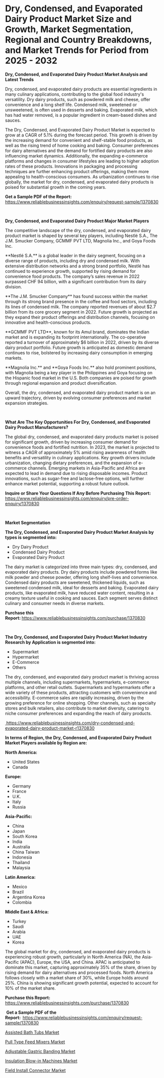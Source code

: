 <p><h1>Dry, Condensed, and Evaporated Dairy Product Market Size and Growth, Market Segmentation, Regional and Country Breakdowns, and Market Trends for Period from 2025 -  2032</h1></p><p><strong>Dry, Condensed, and Evaporated Dairy Product Market Analysis and Latest Trends</strong></p>
<p><p>Dry, condensed, and evaporated dairy products are essential ingredients in many culinary applications, contributing to the global food industry's versatility. Dry dairy products, such as powdered milk and cheese, offer convenience and a long shelf life. Condensed milk, sweetened or unsweetened, is often used in desserts and baking. Evaporated milk, which has had water removed, is a popular ingredient in cream-based dishes and sauces.</p><p>The Dry, Condensed, and Evaporated Dairy Product Market is expected to grow at a CAGR of 5.1% during the forecast period. This growth is driven by the increasing demand for convenient and shelf-stable food products, as well as the rising trend of home cooking and baking. Consumer preferences for dairy alternatives and the demand for fortified dairy products are also influencing market dynamics. Additionally, the expanding e-commerce platforms and changes in consumer lifestyles are leading to higher adoption rates of these products. Innovations in packaging and processing techniques are further enhancing product offerings, making them more appealing to health-conscious consumers. As urbanization continues to rise globally, the market for dry, condensed, and evaporated dairy products is poised for substantial growth in the coming years.</p></p>
<p><strong>Get a Sample PDF of the Report:&nbsp;</strong> <a href="https://www.reliablebusinessinsights.com/enquiry/request-sample/1370830?utm_campaign=1877&utm_medium=2&utm_source=Github&utm_content=ia&utm_term=22032025&utm_id=dry-condensed-and-evaporated-dairy-product">https://www.reliablebusinessinsights.com/enquiry/request-sample/1370830</a></p>
<p>&nbsp;</p>
<p><strong>Dry, Condensed, and Evaporated Dairy Product Major Market Players</strong></p>
<p><p>The competitive landscape of the dry, condensed, and evaporated dairy product market is shaped by several key players, including Nestlé S.A., The J.M. Smucker Company, GCMMF PVT LTD, Magnolia Inc., and Goya Foods Inc. </p><p>**Nestlé S.A.** is a global leader in the dairy segment, focusing on a diverse range of products, including dry and condensed milk. With extensive distribution networks and a strong brand portfolio, Nestlé has continued to experience growth, supported by rising demand for convenience food products. The company’s sales revenue in 2022 surpassed CHF 94 billion, with a significant contribution from its dairy division.</p><p>**The J.M. Smucker Company** has found success within the market through its strong brand presence in the coffee and food sectors, including its lines of condensed milk. The company reported revenues of about $2.7 billion from its core grocery segment in 2022. Future growth is projected as they expand their product offerings and distribution channels, focusing on innovative and health-conscious products.</p><p>**GCMMF PVT LTD**, known for its Amul brand, dominates the Indian market and is expanding its footprint internationally. The co-operative reported a turnover of approximately $6 billion in 2022, driven by its diverse dairy product portfolio. Future growth is anticipated as domestic demand continues to rise, bolstered by increasing dairy consumption in emerging markets.</p><p>**Magnolia Inc.** and **Goya Foods Inc.** also hold prominent positions, with Magnolia being a key player in the Philippines and Goya focusing on the Hispanic food market in the U.S. Both companies are poised for growth through regional expansion and product diversification.</p><p>Overall, the dry, condensed, and evaporated dairy product market is on an upward trajectory, driven by evolving consumer preferences and market expansion strategies.</p></p>
<p>&nbsp;</p>
<p><strong>What Are The Key Opportunities For Dry, Condensed, and Evaporated Dairy Product Manufacturers?</strong></p>
<p><p>The global dry, condensed, and evaporated dairy products market is poised for significant growth, driven by increasing consumer demand for convenience foods and fortified nutrition. In 2023, the market is projected to witness a CAGR of approximately 5% amid rising awareness of health benefits and versatility in culinary applications. Key growth drivers include urbanization, changing dietary preferences, and the expansion of e-commerce channels. Emerging markets in Asia-Pacific and Africa are expected to lead in demand due to rising disposable incomes. Product innovations, such as sugar-free and lactose-free options, will further enhance market potential, supporting a robust future outlook.</p></p>
<p><strong>Inquire or Share Your Questions If Any Before Purchasing This Report:</strong> <a href="https://www.reliablebusinessinsights.com/enquiry/pre-order-enquiry/1370830?utm_campaign=1877&utm_medium=2&utm_source=Github&utm_content=ia&utm_term=22032025&utm_id=dry-condensed-and-evaporated-dairy-product">https://www.reliablebusinessinsights.com/enquiry/pre-order-enquiry/1370830</a></p>
<p>&nbsp;</p>
<p><strong>Market Segmentation</strong></p>
<p><strong>The Dry, Condensed, and Evaporated Dairy Product Market Analysis by types is segmented into:</strong></p>
<p><ul><li>Dry Dairy Product</li><li>Condensed Dairy Product</li><li>Evaporated Dairy Product</li></ul></p>
<p><p>The dairy market is categorized into three main types: dry, condensed, and evaporated dairy products. Dry dairy products include powdered forms like milk powder and cheese powder, offering long shelf-lives and convenience. Condensed dairy products are sweetened, thickened liquids, such as sweetened condensed milk, ideal for desserts and baking. Evaporated dairy products, like evaporated milk, have reduced water content, resulting in a creamy texture useful in cooking and sauces. Each segment serves distinct culinary and consumer needs in diverse markets.</p></p>
<p><strong>Purchase this Report:&nbsp;</strong><a href="https://www.reliablebusinessinsights.com/purchase/1370830?utm_campaign=1877&utm_medium=2&utm_source=Github&utm_content=ia&utm_term=22032025&utm_id=dry-condensed-and-evaporated-dairy-product">https://www.reliablebusinessinsights.com/purchase/1370830</a></p>
<p>&nbsp;</p>
<p><strong>The Dry, Condensed, and Evaporated Dairy Product Market Industry Research by Application is segmented into:</strong></p>
<p><ul><li>Supermarket</li><li>Hypermarket</li><li>E-Commerce</li><li>Others</li></ul></p>
<p><p>The dry, condensed, and evaporated dairy product market is thriving across multiple channels, including supermarkets, hypermarkets, e-commerce platforms, and other retail outlets. Supermarkets and hypermarkets offer a wide variety of these products, attracting customers with convenience and accessibility. E-commerce sales are rapidly increasing, driven by the growing preference for online shopping. Other channels, such as specialty stores and bulk retailers, also contribute to market diversity, catering to niche consumer preferences and expanding the reach of dairy products.</p></p>
<p><a href="https://www.reliablebusinessinsights.com/dry-condensed-and-evaporated-dairy-product-market-r1370830?utm_campaign=1877&utm_medium=2&utm_source=Github&utm_content=ia&utm_term=22032025&utm_id=dry-condensed-and-evaporated-dairy-product">&nbsp;https://www.reliablebusinessinsights.com/dry-condensed-and-evaporated-dairy-product-market-r1370830</a></p>
<p><strong>In terms of Region, the Dry, Condensed, and Evaporated Dairy Product Market Players available by Region are:</strong></p>
<p>
    <p> <strong> North America: </strong>
        <ul>
            <li>United States</li>
            <li>Canada</li>
        </ul>
        </p> 
    <p> <strong> Europe: </strong>
        <ul>
            <li>Germany</li>
            <li>France</li>
            <li>U.K.</li>
            <li>Italy</li>
            <li>Russia</li>
        </ul>
        </p> 
    <p> <strong> Asia-Pacific: </strong>
        <ul>
            <li>China</li>
            <li>Japan</li>
            <li>South Korea</li>
            <li>India</li>
            <li>Australia</li>
            <li>China Taiwan</li>
            <li>Indonesia</li>
            <li>Thailand</li>
            <li>Malaysia</li>
        </ul>
        </p> 
    <p> <strong> Latin America: </strong>
        <ul>
            <li>Mexico</li>
            <li>Brazil</li>
            <li>Argentina Korea</li>
            <li>Colombia</li>
        </ul>
        </p> 
    <p> <strong> Middle East & Africa: </strong>
        <ul>
            <li>Turkey</li>
            <li>Saudi</li>
            <li>Arabia</li>
            <li>UAE</li>
            <li>Korea</li>
        </ul>
    </p>
    </p>
<p><p>The global market for dry, condensed, and evaporated dairy products is experiencing robust growth, particularly in North America (NA), the Asia-Pacific (APAC), Europe, the USA, and China. APAC is anticipated to dominate this market, capturing approximately 35% of the share, driven by rising demand for dairy alternatives and processed foods. North America follows closely with a market share of 30%, while Europe holds around 25%. China is showing significant growth potential, expected to account for 10% of the market share.</p></p>
<p><strong>Purchase this Report: </strong><a href="https://www.reliablebusinessinsights.com/purchase/1370830?utm_campaign=1877&utm_medium=2&utm_source=Github&utm_content=ia&utm_term=22032025&utm_id=dry-condensed-and-evaporated-dairy-product">https://www.reliablebusinessinsights.com/purchase/1370830</a></p>
<p>&nbsp;<strong>Get a Sample PDF of the Report:&nbsp;&nbsp;</strong><a href="https://www.reliablebusinessinsights.com/enquiry/request-sample/1370830?utm_campaign=1877&utm_medium=2&utm_source=Github&utm_content=ia&utm_term=22032025&utm_id=dry-condensed-and-evaporated-dairy-product">https://www.reliablebusinessinsights.com/enquiry/request-sample/1370830</a></p>
<p><strong></strong></p>
<p><p><a href="https://github.com/swaftaenglem/Market-Research-Report-List-1/blob/main/assisted-bath-tubs-market.md?utm_campaign=1877&utm_medium=2&utm_source=Github&utm_content=ia&utm_term=22032025&utm_id=dry-condensed-and-evaporated-dairy-product">Assisted Bath Tubs Market</a></p><p><a href="https://github.com/leoustolja/Market-Research-Report-List-1/blob/main/pull-type-feed-mixers-market.md?utm_campaign=1877&utm_medium=2&utm_source=Github&utm_content=ia&utm_term=22032025&utm_id=dry-condensed-and-evaporated-dairy-product">Pull Type Feed Mixers Market</a></p><p><a href="https://github.com/bichukapac/Market-Research-Report-List-1/blob/main/adjustable-gastric-banding-market.md?utm_campaign=1877&utm_medium=2&utm_source=Github&utm_content=ia&utm_term=22032025&utm_id=dry-condensed-and-evaporated-dairy-product">Adjustable Gastric Banding Market</a></p><p><a href="https://github.com/laveeasaadrh/Market-Research-Report-List-1/blob/main/insulation-blow-in-machines-market.md?utm_campaign=1877&utm_medium=2&utm_source=Github&utm_content=ia&utm_term=22032025&utm_id=dry-condensed-and-evaporated-dairy-product">Insulation Blow-in Machines Market</a></p><p><a href="https://github.com/ayondaylos/Market-Research-Report-List-1/blob/main/field-install-connector-market.md?utm_campaign=1877&utm_medium=2&utm_source=Github&utm_content=ia&utm_term=22032025&utm_id=dry-condensed-and-evaporated-dairy-product">Field Install Connector Market</a></p></p>